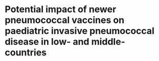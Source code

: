 # Potential impact of newer pneumococcal vaccines on paediatric invasive pneumococcal disease in low- and middle-countries
